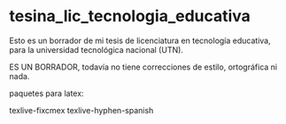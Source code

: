 ﻿# tesina_lic_tecnologia_educativa

Esto es un borrador de mi tesis de licenciatura en tecnología educativa, para la universidad tecnológica nacional (UTN).


ES UN BORRADOR, todavía no tiene correcciones de estilo, ortográfica ni nada.

paquetes para latex:

texlive-fixcmex 
texlive-hyphen-spanish


